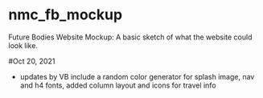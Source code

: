 # nmc_fb_mockup
Future Bodies Website Mockup:
A basic sketch of what the website could look like.

#Oct 20, 2021
- updates by VB include a random color generator for splash image, nav and h4 fonts, added column layout and icons for travel info
